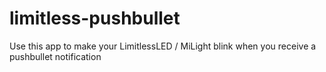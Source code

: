 # limitless-pushbullet
Use this app to make your LimitlessLED / MiLight blink when you receive a pushbullet notification
